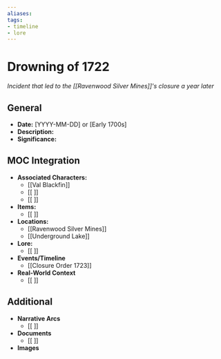 ```yaml
---
aliases:
tags: 
- timeline
- lore
---
```

# Drowning of 1722
*Incident that led to the [[Ravenwood Silver Mines]]'s closure a year later*

## General

- **Date:** [YYYY-MM-DD] or [Early 1700s]
- **Description:**
- **Significance:**

## MOC Integration

- **Associated Characters:**
	- [[Val Blackfin]]
	- [[ ]]
	- [[ ]]
- **Items:**
	- [[ ]]
- **Locations:** 
	- [[Ravenwood Silver Mines]]
	- [[Underground Lake]]
- **Lore:**
	- [[ ]]
- **Events/Timeline**
	- [[Closure Order 1723]]
- **Real-World Context**
	- [[ ]]

## Additional

- **Narrative Arcs**
	- [[ ]]
- **Documents**
	- [[ ]]
- **Images**